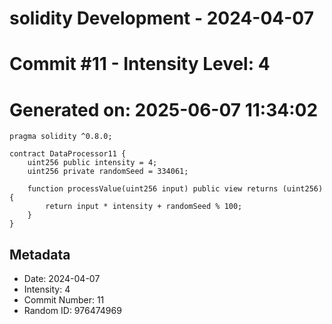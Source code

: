 ﻿# solidity Development - 2024-04-07
# Commit #11 - Intensity Level: 4
# Generated on: 2025-06-07 11:34:02
```solidity
pragma solidity ^0.8.0;

contract DataProcessor11 {
    uint256 public intensity = 4;
    uint256 private randomSeed = 334061;

    function processValue(uint256 input) public view returns (uint256) {
        return input * intensity + randomSeed % 100;
    }
}
```
## Metadata
- Date: 2024-04-07
- Intensity: 4
- Commit Number: 11
- Random ID: 976474969
